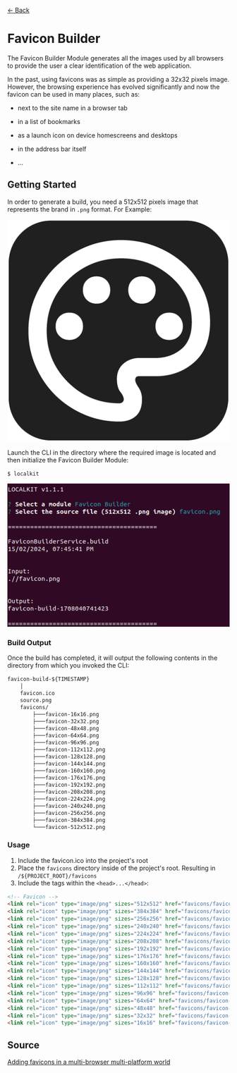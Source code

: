 [<- Back](../../../README.md)

# Favicon Builder

The Favicon Builder Module generates all the images used by all browsers to provide the user a clear identification of the web application.

In the past, using favicons was as simple as providing a 32x32 pixels image. However, the browsing experience has evolved significantly and now the favicon can be used in many places, such as:

* next to the site name in a browser tab

* in a list of bookmarks

* as a launch icon on device homescreens and desktops

* in the address bar itself

* ...

## Getting Started

In order to generate a build, you need a 512x512 pixels image that represents the brand in `.png` format. For Example:

![Favicon Example](./source.png)

Launch the CLI in the directory where the required image is located and then initialize the Favicon Builder Module:

```bash
$ localkit
```

![Favicon Build](./favicon-build.png)


### Build Output

Once the build has completed, it will output the following contents in the directory from which you invoked the CLI:

```
favicon-build-${TIMESTAMP}
    │
    favicon.ico
    source.png
    favicons/
        ├───favicon-16x16.png
        ├───favicon-32x32.png
        ├───favicon-48x48.png
        ├───favicon-64x64.png
        ├───favicon-96x96.png
        ├───favicon-112x112.png
        ├───favicon-128x128.png
        ├───favicon-144x144.png
        ├───favicon-160x160.png
        ├───favicon-176x176.png
        ├───favicon-192x192.png
        ├───favicon-208x208.png
        ├───favicon-224x224.png
        ├───favicon-240x240.png
        ├───favicon-256x256.png
        ├───favicon-384x384.png
        └───favicon-512x512.png
```

### Usage

1. Include the favicon.ico into the project's root
2. Place the `favicons` directory inside of the project's root. Resulting in `/${PROJECT_ROOT}/favicons`
3. Include the tags within the `<head>...</head>`:
```html
<!-- Favicon -->
<link rel="icon" type="image/png" sizes="512x512" href="favicons/favicon-512x512.png">
<link rel="icon" type="image/png" sizes="384x384" href="favicons/favicon-384x384.png">
<link rel="icon" type="image/png" sizes="256x256" href="favicons/favicon-256x256.png">
<link rel="icon" type="image/png" sizes="240x240" href="favicons/favicon-240x240.png">
<link rel="icon" type="image/png" sizes="224x224" href="favicons/favicon-224x224.png">
<link rel="icon" type="image/png" sizes="208x208" href="favicons/favicon-208x208.png">
<link rel="icon" type="image/png" sizes="192x192" href="favicons/favicon-192x192.png">
<link rel="icon" type="image/png" sizes="176x176" href="favicons/favicon-176x176.png">
<link rel="icon" type="image/png" sizes="160x160" href="favicons/favicon-160x160.png">
<link rel="icon" type="image/png" sizes="144x144" href="favicons/favicon-144x144.png">
<link rel="icon" type="image/png" sizes="128x128" href="favicons/favicon-128x128.png">
<link rel="icon" type="image/png" sizes="112x112" href="favicons/favicon-112x112.png">
<link rel="icon" type="image/png" sizes="96x96" href="favicons/favicon-96x96.png">
<link rel="icon" type="image/png" sizes="64x64" href="favicons/favicon-64x64.png">
<link rel="icon" type="image/png" sizes="48x48" href="favicons/favicon-48x48.png">
<link rel="icon" type="image/png" sizes="32x32" href="favicons/favicon-32x32.png">
<link rel="icon" type="image/png" sizes="16x16" href="favicons/favicon-16x16.png">
```


## Source

[Adding favicons in a multi-browser multi-platform world](https://mobiforge.com/design-development/adding-favicons-in-a-multi-browser-multi-platform-world)